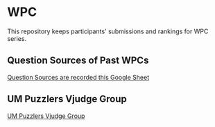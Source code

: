 # WPC
This repository keeps participants' submissions and rankings for WPC series.

## Question Sources of Past WPCs
[Question Sources are recorded this Google Sheet](https://docs.google.com/spreadsheets/d/1Z2xnQPQ7omXepS9IjI6qLhdpq_xmtZHJqIuc0mngG1I/edit#gid=1963651368)

## UM Puzzlers Vjudge Group
[UM Puzzlers Vjudge Group](https://vjudge.net/group/umpuzzlers)
